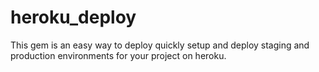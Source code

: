 # heroku_deploy
This gem is an easy way to deploy quickly setup and
deploy staging and production environments for your project on heroku.